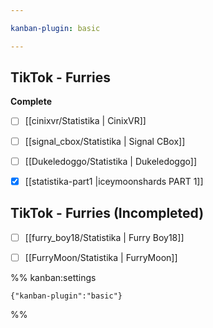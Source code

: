 ```yaml
---

kanban-plugin: basic

---
```


## TikTok - Furries

**Complete**
- [ ] [[cinixvr/Statistika | CinixVR]]
- [ ] [[signal_cbox/Statistika | Signal CBox]]
- [ ] [[Dukeledoggo/Statistika | Dukeledoggo]]
- [x] [[statistika-part1 |iceymoonshards PART 1]]


## TikTok - Furries (Incompleted)

- [ ] [[furry_boy18/Statistika | Furry Boy18]]
- [ ] [[FurryMoon/Statistika | FurryMoon]]




%% kanban:settings
```
{"kanban-plugin":"basic"}
```
%%